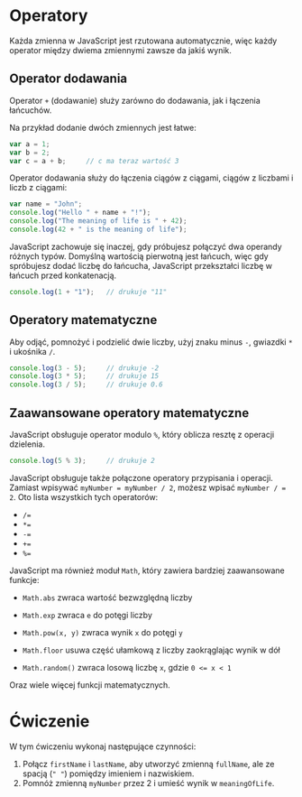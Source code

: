 # Operatory
Każda zmienna w JavaScript jest rzutowana automatycznie, więc każdy operator między dwiema zmiennymi zawsze da jakiś wynik.

## Operator dodawania
Operator `+` (dodawanie) służy zarówno do dodawania, jak i łączenia łańcuchów.

Na przykład dodanie dwóch zmiennych jest łatwe:

```js
var a = 1;
var b = 2;
var c = a + b;     // c ma teraz wartość 3
```

Operator dodawania służy do łączenia ciągów z ciągami, ciągów z liczbami i liczb z ciągami:

```js
var name = "John";
console.log("Hello " + name + "!");
console.log("The meaning of life is " + 42);
console.log(42 + " is the meaning of life");
```

JavaScript zachowuje się inaczej, gdy próbujesz połączyć dwa operandy różnych typów. Domyślną wartością pierwotną jest łańcuch, więc gdy spróbujesz dodać liczbę do łańcucha, JavaScript przekształci liczbę w łańcuch przed konkatenacją.

```js
console.log(1 + "1");   // drukuje "11"
```

## Operatory matematyczne

Aby odjąć, pomnożyć i podzielić dwie liczby, użyj znaku minus `-`, gwiazdki `*` i ukośnika `/`.

```js
console.log(3 - 5);     // drukuje -2
console.log(3 * 5);     // drukuje 15
console.log(3 / 5);     // drukuje 0.6
```

## Zaawansowane operatory matematyczne

JavaScript obsługuje operator modulo `%`, który oblicza resztę z operacji dzielenia.

```js
console.log(5 % 3);     // drukuje 2
```

JavaScript obsługuje także połączone operatory przypisania i operacji. Zamiast wpisywać `myNumber = myNumber / 2`, możesz wpisać `myNumber / = 2`. Oto lista wszystkich tych operatorów:

- `/=`
- `*=`
- `-=`
- `+=`
- `%=`

JavaScript ma również moduł `Math`, który zawiera bardziej zaawansowane funkcje:

- `Math.abs` zwraca wartość bezwzględną liczby
- `Math.exp` zwraca `e` do potęgi liczby
- `Math.pow(x, y)` zwraca wynik `x` do potęgi `y`

- `Math.floor` usuwa część ułamkową z liczby zaokrąglając wynik w dół
- `Math.random()` zwraca losową liczbę `x`, gdzie `0 <= x < 1`

Oraz wiele więcej funkcji matematycznych.

# Ćwiczenie

W tym ćwiczeniu wykonaj następujące czynności:

1. Połącz `firstName` i `lastName`, aby utworzyć zmienną `fullName`, ale ze spacją (`" "`) pomiędzy imieniem i nazwiskiem.
2. Pomnóż zmienną `myNumber` przez 2 i umieść wynik w `meaningOfLife`.